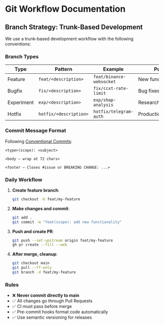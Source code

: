 # Git Workflow Documentation

## Branch Strategy: Trunk-Based Development

We use a trunk-based development workflow with the following conventions:

### Branch Types

| Type | Pattern | Example | Purpose |
|------|---------|---------|---------|
| Feature | `feat/<description>` | `feat/binance-websocket` | New functionality |
| Bugfix | `fix/<description>` | `fix/ccxt-rate-limit` | Bug fixes |
| Experiment | `exp/<description>` | `exp/shap-analysis` | Research/experiments |
| Hotfix | `hotfix/<description>` | `hotfix/telegram-auth` | Production fixes |

### Commit Message Format

Following [Conventional Commits](https://conventionalcommits.org/):

```
<type>(scope): <subject>

<body – wrap at 72 chars>

<footer – Closes #issue or BREAKING CHANGE: ...>
```

### Daily Workflow

1. **Create feature branch**:
   ```bash
   git checkout -b feat/my-feature
   ```

2. **Make changes and commit**:
   ```bash
   git add .
   git commit -m "feat(scope): add new functionality"
   ```

3. **Push and create PR**:
   ```bash
   git push --set-upstream origin feat/my-feature
   gh pr create --fill --web
   ```

4. **After merge, cleanup**:
   ```bash
   git checkout main
   git pull --ff-only
   git branch -d feat/my-feature
   ```

### Rules

- ❌ **Never commit directly to main**
- ✅ All changes go through Pull Requests
- ✅ CI must pass before merge
- ✅ Pre-commit hooks format code automatically
- ✅ Use semantic versioning for releases
